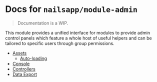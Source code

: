 # Docs for `nailsapp/module-admin`
> Documentation is a WIP.


This module provides a unified interface for modules to provide admin control panels which feature a whole host of
useful helpers and can be tailored to specific users through group permissions.

- [Assets](/docs/assets/README.md)
    - [Auto-loading](/docs/assets/autoloading.md)
- [Console](/docs/console/README.md)
- [Controllers](/docs/controllers/README.md)
- [Data Export](/docs/data-export/README.md)
